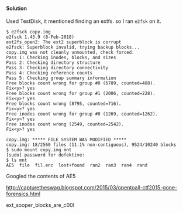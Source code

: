 #### Solution

Used TestDisk, it mentioned finding an extfs. so I ran `e2fsk` on it.

```
$ e2fsck copy.img
e2fsck 1.43.9 (8-Feb-2018)
ext2fs_open2: The ext2 superblock is corrupt
e2fsck: Superblock invalid, trying backup blocks...
copy.img was not cleanly unmounted, check forced.
Pass 1: Checking inodes, blocks, and sizes
Pass 2: Checking directory structure
Pass 3: Checking directory connectivity
Pass 4: Checking reference counts
Pass 5: Checking group summary information
Free blocks count wrong for group #0 (6789, counted=488).
Fix<y>? yes
Free blocks count wrong for group #1 (2006, counted=228).
Fix<y>? yes
Free blocks count wrong (8795, counted=716).
Fix<y>? yes
Free inodes count wrong for group #0 (1269, counted=1262).
Fix<y>? yes
Free inodes count wrong (2549, counted=2542).
Fix<y>? yes

copy.img: ***** FILE SYSTEM WAS MODIFIED *****
copy.img: 18/2560 files (11.1% non-contiguous), 9524/10240 blocks
$ sudo mount copy.img mnt
[sudo] password for defektive:
$ ls mnt
AE5  file  fil.enc  lost+found  ran2  ran3  ran4  rand
```

Googled the contents of AE5

http://capturetheswag.blogspot.com/2015/03/opentoall-ctf2015-gone-forensics.html

ext_sooper_blocks_are_c00l
